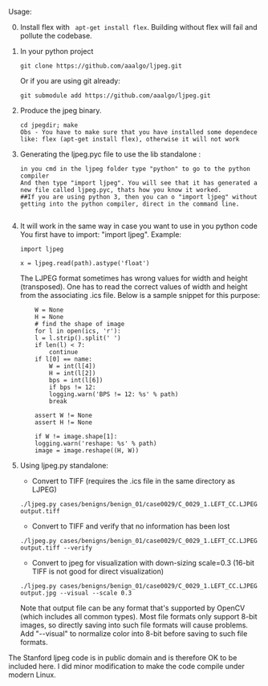 Usage:

0. Install flex with
``` apt-get install flex```.
Building without flex will fail and pollute the codebase.

1. In your python project
	```
	git clone https://github.com/aaalgo/ljpeg.git

	```
	Or if you are using git already:
	```
	git submodule add https://github.com/aaalgo/ljpeg.git

	```
2. Produce the jpeg binary.
	```
	cd jpegdir; make
	Obs - You have to make sure that you have installed some dependece like: flex (apt-get install flex), otherwise it will not work
	```
3. Generating the ljpeg.pyc file to use the lib standalone :
	```
	in you cmd in the ljpeg folder type "python" to go to the python compiler
	And then type "import ljpeg". You will see that it has generated a new file called ljpeg.pyc, thats how you know it worked.
	##If you are using python 3, then you can o "import ljpeg" without getting into the python compiler, direct in the command line.
	`
4. It will work in the same way in case you want to use in you python code
	You first have to import: "import ljpeg". Example:
	```
	import ljpeg
	
	x = ljpeg.read(path).astype('float')
	```

	The LJPEG format sometimes has wrong values for width and height (transposed).
	One has to read the correct values of width and height from the associating .ics file.
	Below is a sample snippet for this purpose:
	```
	    W = None
	    H = None
	    # find the shape of image
	    for l in open(ics, 'r'):
		l = l.strip().split(' ')
		if len(l) < 7:
		    continue
		if l[0] == name:
		    W = int(l[4])
		    H = int(l[2])
		    bps = int(l[6])
		    if bps != 12:
			logging.warn('BPS != 12: %s' % path)
		    break

	    assert W != None
	    assert H != None

	    if W != image.shape[1]:
		logging.warn('reshape: %s' % path)
		image = image.reshape((H, W))
	```

5. Using ljpeg.py standalone:
	- Convert to TIFF (requires the .ics file in the same directory as LJPEG)
	```
	./ljpeg.py cases/benigns/benign_01/case0029/C_0029_1.LEFT_CC.LJPEG output.tiff
	```
	- Convert to TIFF and verify that no information has been lost
	```
	./ljpeg.py cases/benigns/benign_01/case0029/C_0029_1.LEFT_CC.LJPEG output.tiff --verify
	```
	- Convert to jpeg for visualization with down-sizing scale=0.3 (16-bit TIFF is not good for direct visualization)
	```
	./ljpeg.py cases/benigns/benign_01/case0029/C_0029_1.LEFT_CC.LJPEG output.jpg --visual --scale 0.3
	```
	Note that output file can be any format that's supported by OpenCV (which includes all common types).  Most file formats only support 8-bit images, so directly saving into such file formats will cause problems.  Add "--visual" to normalize color into 8-bit before saving to such file formats.

The Stanford ljpeg code is in public domain and is therefore OK to be
included here.  I did minor modification to make the code compile under
modern Linux.
